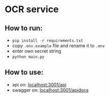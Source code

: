 # OCR service

## How to run:

- `pip install -r requirements.txt`
- copy `.env.example` file and rename it to `.env`
- enter own secret string
- `python main.py`

## How to use:

- api on: [localhost:3001/api](http://localhost:3001/api)
- swagger on: [localhost:3001/apidocs](http://localhost:3001/apidocs)